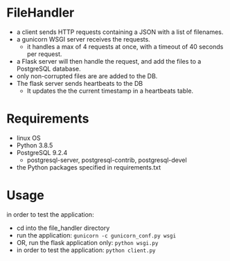 # FileHandler
- a client sends HTTP requests containing a JSON with a list of filenames.
- a gunicorn WSGI server receives the requests.
    - it handles a max of 4 requests at once, with a timeout of 40 seconds per request.
- a Flask server will then handle the request, and add the files to a PostgreSQL database.
- only non-corrupted files are are added to the DB.
- The flask server sends heartbeats to the DB
    - It updates the the current timestamp in a heartbeats table.
  
# Requirements
 * linux OS
 * Python 3.8.5
 * PostgreSQL 9.2.4
    * postgresql-server, postgresql-contrib, postgresql-devel
 * the Python packages specified in requirements.txt
    
# Usage
in order to test the application: 
 * cd into the file_handler directory
 * run the application: `gunicorn -c gunicorn_conf.py wsgi`
 * OR, run the flask application only: `python wsgi.py`
 * in order to test the application: `python client.py`
 
